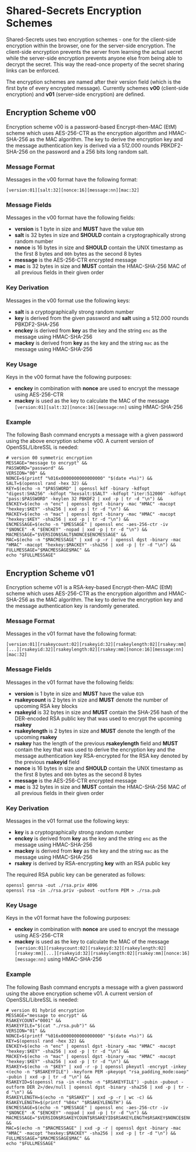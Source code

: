 # Shared-Secrets Encryption Schemes

Shared-Secrets uses two encryption schemes - one for the client-side encryption within the browser, one for the server-side encryption. The client-side encryption prevents the server from learning the actual secret while the server-side encryption prevents anyone else from being able to decrypt the secret. This way the read-once property of the secret sharing links can be enforced.

The encryption schemes are named after their version field (which is the first byte of every encrypted message). Currently schemes **v00** (client-side encryption) and **v01** (server-side encryption) are defined.

## Encryption Scheme v00

Encryption scheme v00 is a password-based Encrypt-then-MAC (EtM) scheme which uses AES-256-CTR as the encryption algorithm and HMAC-SHA-256 as the MAC algorithm. The key to derive the encryption key and the message authentication key is derived via a 512.000 rounds PBKDF2-SHA-256 on the password and a 256 bits long random salt.

### Message Format

Messages in the v00 format have the following format:

```
[version:01][salt:32][nonce:16][message:nn][mac:32]
```

### Message Fields

Messages in the v00 format have the following fields:

* **version** is 1 byte in size and **MUST** have the value `00h`
* **salt** is 32 bytes in size and **SHOULD** contain a cryptographically strong random number
* **nonce** is 16 bytes in size and **SHOULD** contain the UNIX timestamp as the first 8 bytes and `00h` bytes as the second 8 bytes
* **message** is the AES-256-CTR encrypted message
* **mac** is 32 bytes in size and **MUST** contain the HMAC-SHA-256 MAC of all previous fields in their given order

### Key Derivation

Messages in the v00 format use the following keys:

* **salt** is a cryptographically strong random number
* **key** is derived from the given password and **salt** using a 512.000 rounds PBKDF2-SHA-256
* **enckey** is derived from **key** as the key and the string `enc` as the message using HMAC-SHA-256
* **mackey** is derived from **key** as the key and the string `mac` as the message using HMAC-SHA-256

### Key Usage

Keys in the v00 format have the following purposes:

* **enckey** in combination with **nonce** are used to encrypt the message using AES-256-CTR
* **mackey** is used as the key to calculate the MAC of the message `[version:01][salt:32][nonce:16][message:nn]` using HMAC-SHA-256

### Example

The following Bash command encrypts a message with a given password using the above encryption scheme v00. A current version of OpenSSL/LibreSSL is needed:

```
# version 00 symmetric encryption
MESSAGE="message to encrypt" &&
PASSWORD="password" &&
VERSION="00" &&
NONCE=$(printf "%016x0000000000000000" "$(date +%s)") &&
SALT=$(openssl rand -hex 32) &&
KEY=$(echo -n "$PASSWORD" | openssl kdf -binary -kdfopt "digest:SHA256" -kdfopt "hexsalt:$SALT" -kdfopt "iter:512000" -kdfopt "pass:$PASSWORD" -keylen 32 PBKDF2 | xxd -p | tr -d "\n") &&
ENCKEY=$(echo -n "enc" | openssl dgst -binary -mac "HMAC" -macopt "hexkey:$KEY" -sha256 | xxd -p | tr -d "\n") &&
MACKEY=$(echo -n "mac" | openssl dgst -binary -mac "HMAC" -macopt "hexkey:$KEY" -sha256 | xxd -p | tr -d "\n") &&
ENCMESSAGE=$(echo -n "$MESSAGE" | openssl enc -aes-256-ctr -iv "$NONCE" -K "$ENCKEY" -nopad | xxd -p | tr -d "\n") &&
MACMESSAGE="$VERSION$SALT$NONCE$ENCMESSAGE" &&
MAC=$(echo -n "$MACMESSAGE" | xxd -p -r | openssl dgst -binary -mac "HMAC" -macopt "hexkey:$MACKEY" -sha256 | xxd -p | tr -d "\n") &&
FULLMESSAGE="$MACMESSAGE$MAC" &&
echo "$FULLMESSAGE"
```

## Encryption Scheme v01

Encryption scheme v01 is a RSA-key-based Encrypt-then-MAC (EtM) scheme which uses AES-256-CTR as the encryption algorithm and HMAC-SHA-256 as the MAC algorithm. The key to derive the encryption key and the message authentication key is randomly generated.

### Message Format

Messages in the v01 format have the following format:

```
[version:01][rsakeycount:02][rsakeyid:32][rsakeylength:02][rsakey:mm][...][rsakeyid:32][rsakeylength:02][rsakey:mm][nonce:16][message:nn][mac:32]
```

### Message Fields

Messages in the v01 format have the following fields:

* **version** is 1 byte in size and **MUST** have the value `01h`
* **rsakeycount** is 2 bytes in size and **MUST** denote the number of upcoming RSA key blocks
* **rsakeyid** is 32 bytes in size and **MUST** contain the SHA-256 hash of the DER-encoded RSA public key that was used to encrypt the upcoming **rsakey**
* **rsakeylength** is 2 bytes in size and **MUST** denote the length of the upcoming **rsakey**
* **rsakey** has the length of the previous **rsakeylength** field and **MUST** contain the key that was used to derive the encryption key and the message authentication key RSA-encrypted for the RSA key denoted by the previous **rsakeyid** field
* **nonce** is 16 bytes in size and **SHOULD** contain the UNIX timestamp as the first 8 bytes and `00h` bytes as the second 8 bytes
* **message** is the AES-256-CTR encrypted message
* **mac** is 32 bytes in size and **MUST** contain the HMAC-SHA-256 MAC of all previous fields in their given order

### Key Derivation

Messages in the v01 format use the following keys:

* **key** is a cryptographically strong random number
* **enckey** is derived from **key** as the key and the string `enc` as the message using HMAC-SHA-256
* **mackey** is derived from **key** as the key and the string `mac` as the message using HMAC-SHA-256
* **rsakey** is derived by RSA-encrypting **key** with an RSA public key

The required RSA public key can be generated as follows:

```
openssl genrsa -out ./rsa.priv 4096
openssl rsa -in ./rsa.priv -pubout -outform PEM > ./rsa.pub
```

### Key Usage

Keys in the v01 format have the following purposes:

* **enckey** in combination with **nonce** are used to encrypt the message using AES-256-CTR
* **mackey** is used as the key to calculate the MAC of the message `[version:01][rsakeycount:02][rsakeyid:32][rsakeylength:02][rsakey:mm][...][rsakeyid:32][rsakeylength:02][rsakey:mm][nonce:16][message:nn]` using HMAC-SHA-256

### Example

The following Bash command encrypts a message with a given password using the above encryption scheme v01. A current version of OpenSSL/LibreSSL is needed:

```
# version 01 hybrid encryption
MESSAGE="message to encrypt" &&
RSAKEYCOUNT="0001" &&
RSAKEYFILE="$(cat "./rsa.pub")" &&
VERSION="01" &&
NONCE=$(printf "%016x0000000000000000" "$(date +%s)") &&
KEY=$(openssl rand -hex 32) &&
ENCKEY=$(echo -n "enc" | openssl dgst -binary -mac "HMAC" -macopt "hexkey:$KEY" -sha256 | xxd -p | tr -d "\n") &&
MACKEY=$(echo -n "mac" | openssl dgst -binary -mac "HMAC" -macopt "hexkey:$KEY" -sha256 | xxd -p | tr -d "\n") &&
RSAKEY=$(echo -n "$KEY" | xxd -r -p | openssl pkeyutl -encrypt -inkey <(echo -n "$RSAKEYFILE") -keyform PEM -pkeyopt "rsa_padding_mode:oaep" -pubin | xxd -p | tr -d "\n") &&
RSAKEYID=$(openssl rsa -in <(echo -n "$RSAKEYFILE") -pubin -pubout -outform DER 2>/dev/null | openssl dgst -binary -sha256 | xxd -p | tr -d "\n") &&
RSAKEYLENGTH=$(echo -n "$RSAKEY" | xxd -p -r | wc -c) &&
RSAKEYLENGTH=$(printf "%04x" "$RSAKEYLENGTH") &&
ENCMESSAGE=$(echo -n "$MESSAGE" | openssl enc -aes-256-ctr -iv "$NONCE" -K "$ENCKEY" -nopad | xxd -p | tr -d "\n") &&
MACMESSAGE="$VERSION$RSAKEYCOUNT$RSAKEYID$RSAKEYLENGTH$RSAKEY$NONCE$ENCMESSAGE" &&
MAC=$(echo -n "$MACMESSAGE" | xxd -p -r | openssl dgst -binary -mac "HMAC" -macopt "hexkey:$MACKEY" -sha256 | xxd -p | tr -d "\n") &&
FULLMESSAGE="$MACMESSAGE$MAC" &&
echo "$FULLMESSAGE"
```
